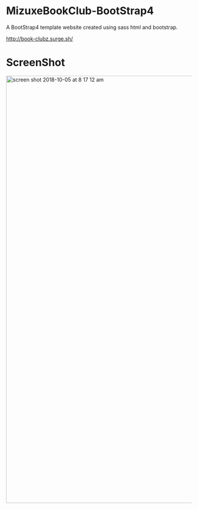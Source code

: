 #  MizuxeBookClub-BootStrap4

A BootStrap4 template website created using sass html and bootstrap.

http://book-clubz.surge.sh/

# ScreenShot

<img width="1158" alt="screen shot 2018-10-05 at 8 17 12 am" src="https://user-images.githubusercontent.com/28902787/46543979-2e678600-c877-11e8-9fd2-7f39cbc12a2c.png">
